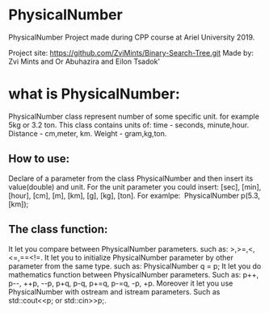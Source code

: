 # PhysicalNumber
PhysicalNumber Project made during CPP course at Ariel University 2019.

Project site: https://github.com/ZviMints/Binary-Search-Tree.git
Made by: Zvi Mints and Or Abuhazira and Eilon Tsadok'

# what is PhysicalNumber:
PhysicalNumber class represent number of some specific unit.
for example 5kg or 3.2 ton.
This class contains units of:
time - seconds, minute,hour.
Distance - cm,meter, km.
Weight - gram,kg,ton.

## How to use:
Declare of a parameter from the class PhysicalNumber and then insert its value(double) and unit.
For the unit parameter you could insert: [sec], [min], [hour], [cm], [m], [km], [g], [kg], [ton].
For examlpe:  PhysicalNumber p(5.3,[km]);

## The class function:
It let you compare between PhysicalNumber parameters. such as: >,>=,<,<=,==<!=.
It let you to initialize PhysicalNumber parameter by other parameter from the same type. such as: PhysicalNumber q = p;
It let you do mathematics function between PhysicalNumber parameters. 
Such as: p++, p--, ++p, --p, p+q, p-q, p+=q, p-=q, -p, +p.
Moreover it let you use PhysicalNumber with ostream and istream parameters. Such as std::cout<<p; or std::cin>>p;.
